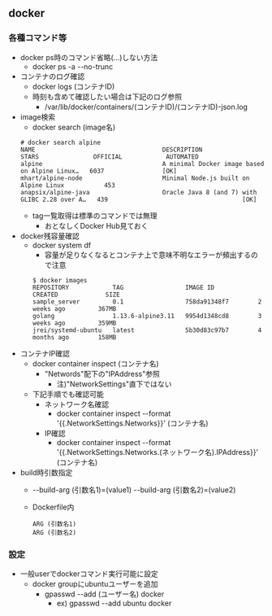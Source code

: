 ## docker

### 各種コマンド等

* docker ps時のコマンド省略(...)しない方法
  * docker ps -a --no-trunc
* コンテナのログ確認
  * docker logs (コンテナID)
  * 時刻も含めて確認したい場合は下記のログ参照
    * /var/lib/docker/containers/(コンテナID)/(コンテナID)-json.log
* image検索
  * docker search (image名)
  ```
  # docker search alpine
  NAME                                   DESCRIPTION                                     STARS               OFFICIAL            AUTOMATED
  alpine                                 A minimal Docker image based on Alpine Linux…   6037                [OK]
  mhart/alpine-node                      Minimal Node.js built on Alpine Linux           453
  anapsix/alpine-java                    Oracle Java 8 (and 7) with GLIBC 2.28 over A…   439                                     [OK]
  ```
  * tag一覧取得は標準のコマンドでは無理
    * おとなしくDocker Hub見ておく
* docker残容量確認
  * docker system df
    * 容量が足りなくなるとコンテナ上で意味不明なエラーが頻出するので注意
    ```
    $ docker images
    REPOSITORY            TAG                 IMAGE ID            CREATED             SIZE
    sample_server         0.1                 758da91348f7        2 weeks ago         367MB
    golang                1.13.6-alpine3.11   9954d1348cd8        3 weeks ago         359MB
    jrei/systemd-ubuntu   latest              5b30d83c97b7        4 months ago        158MB
    ```
* コンテナIP確認
  * docker container inspect (コンテナ名)
    * "Networds"配下の"IPAddress"参照
      * 注)"NetworkSettings"直下ではない
  * 下記手順でも確認可能
    * ネットワーク名確認
      * docker container inspect --format '{{.NetworkSettings.Networks}}' (コンテナ名)
    * IP確認
      * docker container inspect --format '{{.NetworkSettings.Networks.(ネットワーク名).IPAddress}}' (コンテナ名)
* build時引数指定
  * --build-arg (引数名1)=(value1) --build-arg (引数名2)=(value2)
  * Dockerfile内

    ```
    ARG (引数名1)
    ARG (引数名2)
    ```

### 設定

* 一般userでdockerコマンド実行可能に設定
  * docker groupにubuntuユーザーを追加
    * gpasswd --add (ユーザー名) docker
      * ex) gpasswd --add ubuntu docker
